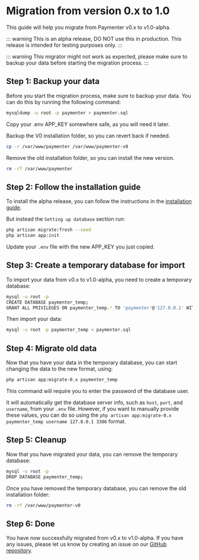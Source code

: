 # Migration from version 0.x to 1.0

This guide will help you migrate from Paymenter v0.x to v1.0-alpha.

::: warning
This is an alpha release, DO NOT use this in production. This release is intended for testing purposes only.
:::

::: warning
This migrator might not work as expected, please make sure to backup your data before starting the migration process.
:::

## Step 1: Backup your data

Before you start the migration process, make sure to backup your data. You can do this by running the following command:

```bash
mysqldump -u root -p paymenter > paymenter.sql
```

Copy your .env APP_KEY somewhere safe, as you will need it later.

Backup the V0 installation folder, so you can revert back if needed.

```bash
cp -r /var/www/paymenter /var/www/paymenter-v0
```

Remove the old installation folder, so you can install the new version.

```bash
rm -rf /var/www/paymenter
```

## Step 2: Follow the installation guide

To install the alpha release, you can follow the instructions in the [installation guide](/docs/installation/install.md). 

But instead the `Setting up database` section run:

```bash
php artisan migrate:fresh --seed
php artisan app:init
```

Update your `.env` file with the new APP_KEY you just copied.


## Step 3: Create a temporary database for import

To import your data from v0.x to v1.0-alpha, you need to create a temporary database:

```bash
mysql -u root -p
CREATE DATABASE paymenter_temp;
GRANT ALL PRIVILEGES ON paymenter_temp.* TO 'paymenter'@'127.0.0.1' WITH GRANT OPTION;
```

Then import your data:

```bash
mysql -u root -p paymenter_temp < paymenter.sql
```

## Step 4: Migrate old data

Now that you have your data in the temporary database, you can start changing the data to the new format, using:

```bash
php artisan app:migrate-0.x paymenter_temp
```
This command will require you to enter the password of the database user.

It will automatically get the database server info, such as `host`, `port`, and `username`, from your `.env` file.
However, if you want to manually provide these values, you can do so using the `php artisan app:migrate-0.x paymenter_temp username 127.0.0.1 3306` format.

## Step 5: Cleanup

Now that you have migrated your data, you can remove the temporary database:

```bash
mysql -u root -p
DROP DATABASE paymenter_temp;
```

Once you have removed the temporary database, you can remove the old installation folder:

```bash
rm -rf /var/www/paymenter-v0
```

## Step 6: Done

You have now successfully migrated from v0.x to v1.0-alpha. If you have any issues, please let us know by creating an issue on our [GitHub repository](https://github.com/Paymenter/Paymenter/issues).
